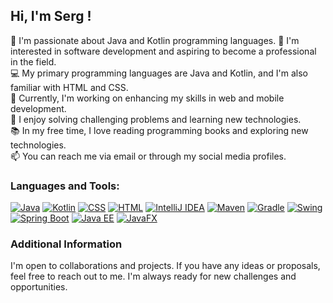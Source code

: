 ## Hi, I'm Serg !

🌱 I'm passionate about Java and Kotlin programming languages.
👯 I'm interested in software development and aspiring to become a professional in the field.  
💻 My primary programming languages are Java and Kotlin, and I'm also familiar with HTML and CSS.  
🔭 Currently, I'm working on enhancing my skills in web and mobile development.  
🌟 I enjoy solving challenging problems and learning new technologies.  
📚 In my free time, I love reading programming books and exploring new technologies.  
📫 You can reach me via email or through my social media profiles.

### Languages and Tools:

[![Java](https://img.shields.io/badge/Java-007396?logo=java&logoColor=white)](https://www.oracle.com/java/)
[![Kotlin](https://img.shields.io/badge/Kotlin-0095D5?logo=kotlin&logoColor=white)](https://kotlinlang.org/)
[![CSS](https://img.shields.io/badge/CSS-1572B6?logo=css3&logoColor=white)](https://www.w3.org/Style/CSS/)
[![HTML](https://img.shields.io/badge/HTML-E34F26?logo=html5&logoColor=white)](https://html.spec.whatwg.org/)
[![IntelliJ IDEA](https://img.shields.io/badge/IntelliJ_IDEA-000000?logo=intellij-idea&logoColor=white)](https://www.jetbrains.com/idea/)
[![Maven](https://img.shields.io/badge/Maven-C71A36?logo=apache-maven&logoColor=white)](https://maven.apache.org/)
[![Gradle](https://img.shields.io/badge/Gradle-02303A?logo=gradle&logoColor=white)](https://gradle.org/)
[![Swing](https://img.shields.io/badge/Swing-8EBFEE?logo=java&logoColor=white)](https://docs.oracle.com/javase/8/docs/technotes/guides/swing/)
[![Spring Boot](https://img.shields.io/badge/Spring_Boot-6DB33F?logo=spring-boot&logoColor=white)](https://spring.io/projects/spring-boot)
[![Java EE](https://img.shields.io/badge/Java_EE-007BB6?logo=java-ee&logoColor=white)](https://www.oracle.com/java/technologies/javaee)
[![JavaFX](https://img.shields.io/badge/JavaFX-00B9AB?logo=java&logoColor=white)](https://openjfx.io/)





### Additional Information
I'm open to collaborations and projects. If you have any ideas or proposals, feel free to reach out to me. I'm always ready for new challenges and opportunities.

